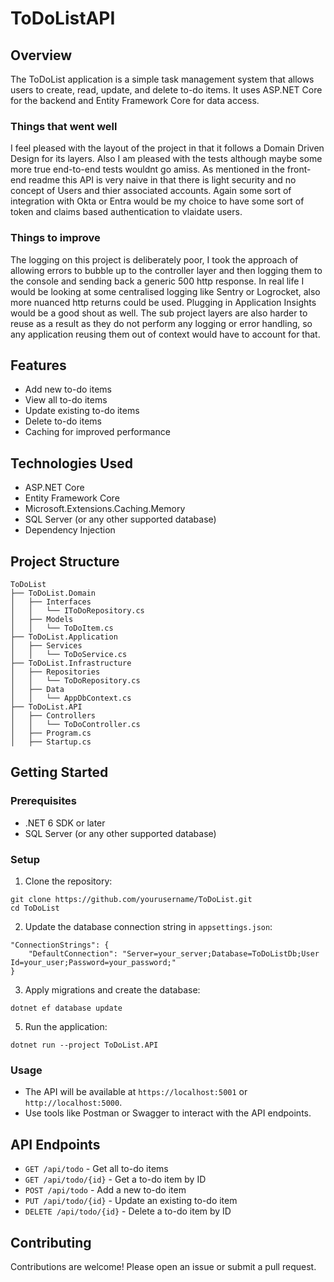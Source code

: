 # ToDoListAPI

## Overview

The ToDoList application is a simple task management system that allows users to create, read, update, and delete to-do items. It uses ASP.NET Core for the backend and Entity Framework Core for data access.

### Things that went well
I feel pleased with the layout of the project in that it follows a Domain Driven Design for its layers. Also I am pleased with the tests although maybe some more true end-to-end tests wouldnt go amiss. As mentioned in the front-end readme this API is very naive in that there is light security and no concept of Users and thier associated accounts. Again some sort of integration with Okta or Entra would be my choice to have some sort of token and claims based authentication to vlaidate users. 

### Things to improve
The logging on this project is deliberately poor, I took the approach of allowing errors to bubble up to the controller layer and then logging them to the console and sending back a generic 500 http response. In real life I would be looking at some centralised logging like Sentry or Logrocket, also more nuanced http returns could be used. Plugging in Application Insights would be a good shout as well. The sub project layers are also harder to reuse as a result as they do not perform any logging or error handling, so any application reusing them out of context would have to account for that. 

## Features

- Add new to-do items
- View all to-do items
- Update existing to-do items
- Delete to-do items
- Caching for improved performance

## Technologies Used

- ASP.NET Core
- Entity Framework Core
- Microsoft.Extensions.Caching.Memory
- SQL Server (or any other supported database)
- Dependency Injection

## Project Structure
```
ToDoList 
├── ToDoList.Domain 
│   ├── Interfaces 
│   │   └── IToDoRepository.cs 
│   ├── Models 
│   │   └── ToDoItem.cs 
├── ToDoList.Application 
│   ├── Services 
│   │   └── ToDoService.cs 
├── ToDoList.Infrastructure 
│   ├── Repositories 
│   │   └── ToDoRepository.cs 
│   ├── Data 
│   │   └── AppDbContext.cs 
├── ToDoList.API 
│   ├── Controllers 
│   │   └── ToDoController.cs 
│   ├── Program.cs 
│   ├── Startup.cs
```
## Getting Started

### Prerequisites

- .NET 6 SDK or later
- SQL Server (or any other supported database)

### Setup

1. Clone the repository:
```
git clone https://github.com/yourusername/ToDoList.git
cd ToDoList
```
   
2. Update the database connection string in `appsettings.json`:
```
"ConnectionStrings": {
    "DefaultConnection": "Server=your_server;Database=ToDoListDb;User Id=your_user;Password=your_password;"
}
```
3. Apply migrations and create the database:
```
dotnet ef database update
```

5. Run the application:
```
dotnet run --project ToDoList.API
```
   
### Usage

- The API will be available at `https://localhost:5001` or `http://localhost:5000`.
- Use tools like Postman or Swagger to interact with the API endpoints.

## API Endpoints

- `GET /api/todo` - Get all to-do items
- `GET /api/todo/{id}` - Get a to-do item by ID
- `POST /api/todo` - Add a new to-do item
- `PUT /api/todo/{id}` - Update an existing to-do item
- `DELETE /api/todo/{id}` - Delete a to-do item by ID

## Contributing

Contributions are welcome! Please open an issue or submit a pull request.

